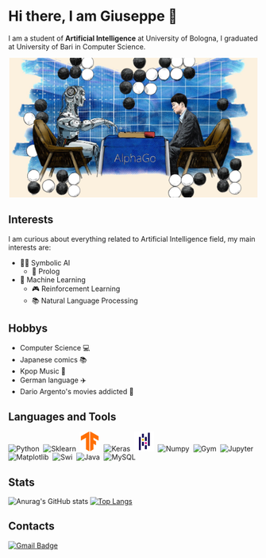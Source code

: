 # Hi there, I am Giuseppe 👋

I am a student of **Artificial Intelligence** at University of Bologna, I graduated at University of Bari in Computer Science.


<p align="center">
   <img heigth="40" width="500" src="alphago.jpg" />
</p>


## Interests

I am curious about everything related to Artificial Intelligence field, my main interests are:

* 🐒🍌 Symbolic AI
  * 📯 Prolog
* 🧠 Machine Learning
  * 🎮 Reinforcement Learning
  * 📚 Natural Language Processing

## Hobbys

- Computer Science 💻
- Japanese comics 📚
- Kpop Music 🎵
- German language ✈️
- Dario Argento's movies addicted 🎥

## Languages and Tools

<p>
<img src="https://upload.wikimedia.org/wikipedia/commons/thumb/c/c3/Python-logo-notext.svg/1024px-Python-logo-notext.svg.png" title="Python" alt="Python" width="40" height="40"/>&nbsp;
<img src="https://upload.wikimedia.org/wikipedia/commons/thumb/0/05/Scikit_learn_logo_small.svg/2560px-Scikit_learn_logo_small.svg.png" title="Sklearnr" alt="Sklearn" height="40"/>&nbsp;
<img src="https://github.com/devicons/devicon/blob/master/icons/tensorflow/tensorflow-original.svg" title="Tensorflow" alt="Tensorflow" width="40" height="40"/>&nbsp;
<img src="https://keras.io/img/logo.png" title="Keras" alt="Keras " height="40"/>&nbsp;
<img src="https://github.com/devicons/devicon/blob/master/icons/pandas/pandas-original.svg" title="Pandas" alt="Pandas" width="40" height="40"/>&nbsp;
<img src="https://user-images.githubusercontent.com/67586773/105040771-43887300-5a88-11eb-9f01-bee100b9ef22.png" title="Numpy" alt="Numpy" width="40" height="40"/>&nbsp;
<img src="https://voyageintech.files.wordpress.com/2018/08/gym-icon.png"  title="Gym" alt="Gym" height="40"/>&nbsp;
<img src="https://upload.wikimedia.org/wikipedia/commons/thumb/3/38/Jupyter_logo.svg/1200px-Jupyter_logo.svg.png"  title="Jupyter" alt="Jupyter" width="40" height="40"/>&nbsp;
<img src="https://upload.wikimedia.org/wikipedia/commons/thumb/8/84/Matplotlib_icon.svg/1024px-Matplotlib_icon.svg.png"  title="Matplotlib" alt="Matplotlib" width="40" height="40"/>&nbsp;
<img src="https://starbeamrainbowlabs.com/images/logos/swi-prolog.svg"  title="Swi Prolog" alt="Swi" width="40" height="40"/>&nbsp;
<img src="https://www.svgrepo.com/show/353924/java.svg" title="Java" alt="Java" width="40" height="40"/>&nbsp;
<img src="https://static.cdnlogo.com/logos/m/10/mysql.svg" title="MySQL" alt="MySQL" width="40" height="40"/>&nbsp;

</p>

## Stats

![Anurag's GitHub stats](https://github-readme-stats.vercel.app/api?username=giuseppeboezio&show_icons=true&theme=tokyonight)
[![Top Langs](https://github-readme-stats.vercel.app/api/top-langs/?username=giuseppeboezio&theme=tokyonight)](https://github.com/anuraghazra/github-readme-stats)

## Contacts

[![Gmail Badge](https://img.shields.io/badge/-giuseppe.boezio.gb@gmail.com-c14438?style=flat&logo=Gmail&logoColor=white)](mailto:giuseppe.boezio.gb@gmail.com "Connect via Email")
